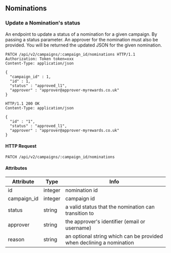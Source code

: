 ## Nominations

### Update a Nomination's status

An endpoint to update a status of a nomination for a given campaign. By passing
a status parameter. An approver for the nomination must also be provided. 
You will be returned the updated JSON for the given nomination.

``` http
PATCH /api/v2/campaigns/:campaign_id/nominations HTTP/1.1
Authorization: Token token=xxx
Content-Type: application/json

{
  "campaign_id" : 1,
  "id" : 1,
  "status" : "approved_l1",
  "approver" : "approver@approver-myrewards.co.uk"
}
```

``` http
HTTP/1.1 200 OK
Content-Type: application/json

{
  "id" : "1",
  "status" : "approved_l1",
  "approver" : "approver@approver-myrewards.co.uk"
}
```

#### HTTP Request

`PATCH /api/v2/campaigns/:campaign_id/nominations`

#### Attributes

Attribute | Type | Info
--------- | ---- | ----
id | integer | nomination id
campaign_id | integer | campaign id
status | string | a valid status that the nomination can transition to
approver | string | the approver's identifier (email or username)
reason | string | an optional string which can be provided when declining a nomination
